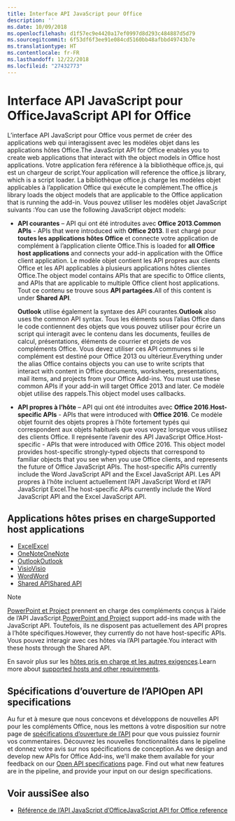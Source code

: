 ```yaml
---
title: Interface API JavaScript pour Office
description: ''
ms.date: 10/09/2018
ms.openlocfilehash: d1f57ec9e4420a17ef0997d8d293c484887d5d79
ms.sourcegitcommit: 6f53df6f3ee91e084cd5160bb48afbbd49743b7e
ms.translationtype: HT
ms.contentlocale: fr-FR
ms.lasthandoff: 12/22/2018
ms.locfileid: "27432773"
---
```

# <a name="javascript-api-for-office"></a><span data-ttu-id="de1cb-102">Interface API JavaScript pour Office</span><span class="sxs-lookup"><span data-stu-id="de1cb-102">JavaScript API for Office</span></span>

<span data-ttu-id="de1cb-103">L’interface API JavaScript pour Office vous permet de créer des applications web qui interagissent avec les modèles objet dans les applications hôtes Office.</span><span class="sxs-lookup"><span data-stu-id="de1cb-103">The JavaScript API for Office enables you to create web applications that interact with the object models in Office host applications.</span></span> <span data-ttu-id="de1cb-104">Votre application fera référence à la bibliothèque office.js, qui est un chargeur de script.</span><span class="sxs-lookup"><span data-stu-id="de1cb-104">Your application will reference the office.js library, which is a script loader.</span></span> <span data-ttu-id="de1cb-105">La bibliothèque office.js charge les modèles objet applicables à l’application Office qui exécute le complément.</span><span class="sxs-lookup"><span data-stu-id="de1cb-105">The office.js library loads the object models that are applicable to the Office application that is running the add-in.</span></span> <span data-ttu-id="de1cb-106">Vous pouvez utiliser les modèles objet JavaScript suivants :</span><span class="sxs-lookup"><span data-stu-id="de1cb-106">You can use the following JavaScript object models:</span></span>

- <span data-ttu-id="de1cb-107">**API courantes** – API qui ont été introduites avec **Office 2013**.</span><span class="sxs-lookup"><span data-stu-id="de1cb-107">**Common APIs** - APIs that were introduced with **Office 2013**.</span></span> <span data-ttu-id="de1cb-108">Il est chargé pour **toutes les applications hôtes Office** et connecte votre application de complément à l’application cliente Office.</span><span class="sxs-lookup"><span data-stu-id="de1cb-108">This is loaded for **all Office host applications** and connects your add-in application with the Office client application.</span></span> <span data-ttu-id="de1cb-109">Le modèle objet contient les API propres aux clients Office et les API applicables à plusieurs applications hôtes clientes Office.</span><span class="sxs-lookup"><span data-stu-id="de1cb-109">The object model contains APIs that are specific to Office clients, and APIs that are applicable to multiple Office client host applications.</span></span> <span data-ttu-id="de1cb-110">Tout ce contenu se trouve sous **API partagées**.</span><span class="sxs-lookup"><span data-stu-id="de1cb-110">All of this content is under **Shared API**.</span></span> 

  <span data-ttu-id="de1cb-111">**Outlook** utilise également la syntaxe des API courantes.</span><span class="sxs-lookup"><span data-stu-id="de1cb-111">**Outlook** also uses the common API syntax.</span></span> <span data-ttu-id="de1cb-112">Tous les éléments sous l’alias Office dans le code contiennent des objets que vous pouvez utiliser pour écrire un script qui interagit avec le contenu dans les documents, feuilles de calcul, présentations, éléments de courrier et projets de vos compléments Office. Vous devez utiliser ces API communes si le complément est destiné pour Office 2013 ou ultérieur.</span><span class="sxs-lookup"><span data-stu-id="de1cb-112">Everything under the alias Office contains objects you can use to write scripts that interact with content in Office documents, worksheets, presentations, mail items, and projects from your Office Add-ins. You must use these common APIs if your add-in will target Office 2013 and later.</span></span> <span data-ttu-id="de1cb-113">Ce modèle objet utilise des rappels.</span><span class="sxs-lookup"><span data-stu-id="de1cb-113">This object model uses callbacks.</span></span>

- <span data-ttu-id="de1cb-114">**API propres à l’hôte** – API qui ont été introduites avec **Office 2016**.</span><span class="sxs-lookup"><span data-stu-id="de1cb-114">**Host-specific APIs** - APIs that were introduced with **Office 2016**.</span></span> <span data-ttu-id="de1cb-115">Ce modèle objet fournit des objets propres à l’hôte fortement typés qui correspondent aux objets habituels que vous voyez lorsque vous utilisez des clients Office. Il représente l’avenir des API JavaScript Office.</span><span class="sxs-lookup"><span data-stu-id="de1cb-115">Host-specific - APIs that were introduced with Office 2016. This object model provides host-specific strongly-typed objects that correspond to familiar objects that you see when you use Office clients, and represents the future of Office JavaScript APIs. The host-specific APIs currently include the Word JavaScript API and the Excel JavaScript API.</span></span> <span data-ttu-id="de1cb-116">Les API propres à l’hôte incluent actuellement l’API JavaScript Word et l’API JavaScript Excel.</span><span class="sxs-lookup"><span data-stu-id="de1cb-116">The host-specific APIs currently include the Word JavaScript API and the Excel JavaScript API.</span></span>

## <a name="supported-host-applications"></a><span data-ttu-id="de1cb-117">Applications hôtes prises en charge</span><span class="sxs-lookup"><span data-stu-id="de1cb-117">Supported host applications</span></span>

- [<span data-ttu-id="de1cb-118">Excel</span><span class="sxs-lookup"><span data-stu-id="de1cb-118">Excel</span></span>](overview/excel-add-ins-reference-overview.md)
- [<span data-ttu-id="de1cb-119">OneNote</span><span class="sxs-lookup"><span data-stu-id="de1cb-119">OneNote</span></span>](overview/onenote-add-ins-javascript-reference.md)
- [<span data-ttu-id="de1cb-120">Outlook</span><span class="sxs-lookup"><span data-stu-id="de1cb-120">Outlook</span></span>](requirement-sets/outlook-api-requirement-sets.md)
- [<span data-ttu-id="de1cb-121">Visio</span><span class="sxs-lookup"><span data-stu-id="de1cb-121">Visio</span></span>](overview/visio-javascript-reference-overview.md)
- [<span data-ttu-id="de1cb-122">Word</span><span class="sxs-lookup"><span data-stu-id="de1cb-122">Word</span></span>](overview/word-add-ins-reference-overview.md)
- [<span data-ttu-id="de1cb-123">Shared API</span><span class="sxs-lookup"><span data-stu-id="de1cb-123">Shared API</span></span>](requirement-sets/office-add-in-requirement-sets.md)

> [!NOTE] 
> <span data-ttu-id="de1cb-124">[PowerPoint et Project](requirement-sets/powerpoint-and-project-note.md) prennent en charge des compléments conçus à l’aide de l’API JavaScript.</span><span class="sxs-lookup"><span data-stu-id="de1cb-124">[PowerPoint and Project](requirement-sets/powerpoint-and-project-note.md) support add-ins made with the JavaScript API.</span></span> <span data-ttu-id="de1cb-125">Toutefois, ils ne disposent pas actuellement des API propres à l’hôte spécifiques.</span><span class="sxs-lookup"><span data-stu-id="de1cb-125">However, they currently do not have host-specific APIs.</span></span> <span data-ttu-id="de1cb-126">Vous pouvez interagir avec ces hôtes via l’API partagée.</span><span class="sxs-lookup"><span data-stu-id="de1cb-126">You interact with these hosts through the Shared API.</span></span>

<span data-ttu-id="de1cb-127">En savoir plus sur les [hôtes pris en charge et les autres exigences](https://docs.microsoft.com/office/dev/add-ins/concepts/requirements-for-running-office-add-ins).</span><span class="sxs-lookup"><span data-stu-id="de1cb-127">Learn more about [supported hosts and other requirements](https://docs.microsoft.com/office/dev/add-ins/concepts/requirements-for-running-office-add-ins).</span></span>

## <a name="open-api-specifications"></a><span data-ttu-id="de1cb-128">Spécifications d’ouverture de l’API</span><span class="sxs-lookup"><span data-stu-id="de1cb-128">Open API specifications</span></span>

<span data-ttu-id="de1cb-p106">Au fur et à mesure que nous concevons et développons de nouvelles API pour les compléments Office, nous les mettons à votre disposition sur notre page de [spécifications d’ouverture de l’API](openspec.md) pour que vous puissiez fournir vos commentaires. Découvrez les nouvelles fonctionnalités dans le pipeline et donnez votre avis sur nos spécifications de conception.</span><span class="sxs-lookup"><span data-stu-id="de1cb-p106">As we design and develop new APIs for Office Add-ins, we'll make them available for your feedback on our [Open API specifications](openspec.md) page. Find out what new features are in the pipeline, and provide your input on our design specifications.</span></span>

## <a name="see-also"></a><span data-ttu-id="de1cb-131">Voir aussi</span><span class="sxs-lookup"><span data-stu-id="de1cb-131">See also</span></span>

- [<span data-ttu-id="de1cb-132">Référence de l’API JavaScript d’Office</span><span class="sxs-lookup"><span data-stu-id="de1cb-132">JavaScript API for Office reference</span></span>](https://docs.microsoft.com/javascript/api/overview/office?view=office-js)